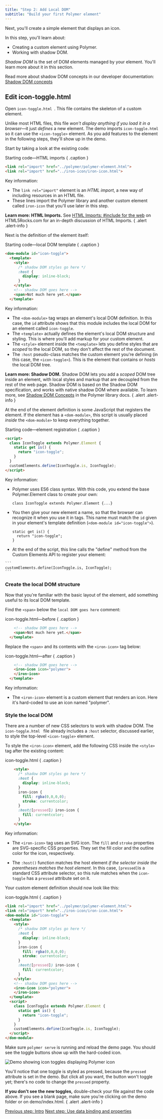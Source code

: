 ```yaml
---
title: "Step 2: Add Local DOM"
subtitle: "Build your first Polymer element"
---
```


Next, you'll create a simple element that displays an icon.

In this step, you'll learn about:

*   Creating a custom element using Polymer.
*   Working with shadow DOM.

_Shadow DOM_ is the set of DOM elements managed by your element. You'll learn more
about it in this section.

Read more about shadow DOM concepts in our developer documentation: [Shadow DOM concepts](https://www.polymer-project.org/2.0/docs/devguide/shadow-dom)

## Edit icon-toggle.html

Open `icon-toggle.html `. This file contains the skeleton of a custom element.

Unlike most HTML files, this file <em>won't display anything if you load it in a
browser</em>—it just <em>defines</em> a new element. The demo imports
`icon-toggle.html` so it can use the `<icon-toggle>`
element. As you add features to the element in the following steps, they'll show
up in the demo.

Start by taking a look at the existing code:


Starting code—HTML imports { .caption }

```html
<link rel="import" href="../polymer/polymer-element.html">
<link rel="import" href="../iron-icon/iron-icon.html">
```

Key information:

*   The `link rel="import"` element is an <em>HTML import</em>, a new
    way of including resources in an HTML file.
*   These lines import the Polymer library and another custom element called
    `iron-icon` that you'll use later in this step.

**Learn more: HTML Imports.** See [HTML Imports: #include for the web](http://www.html5rocks.com/en/tutorials/webcomponents/imports/)
on HTML5Rocks.com for an in-depth discussion of HTML Imports.
{ .alert .alert-info }

Next is the definition of the element itself:

Starting code—local DOM template { .caption }

```html
<dom-module id="icon-toggle">
  <template>
    <style>
      /* shadow DOM styles go here */
      :host {
        display: inline-block;
      }
    </style>
    <!-- shadow DOM goes here -->
    <span>Not much here yet.</span>
  </template>
```

Key information:

*   The `<dom-module>` tag wraps an element's local DOM definition.
    In this case, the `id` attribute shows that this module includes the
    local DOM for an element called `icon-toggle`.
*   The `<template>` actually defines the element's local DOM structure and
    styling. This is where you'll add markup for your custom element.
*   The `<style>` element inside the `<template>` lets you
    define styles that are <em>scoped</em>  to the local DOM, so they don't
    affect the rest of the document.
*   The `:host` pseudo-class matches the custom element you're
    defining (in this case, the `<icon-toggle>`). This is the element
    that contains or <em>hosts </em>the local DOM tree.

**Learn more: Shadow DOM.** Shadow DOM
lets you add a <em>scoped</em> DOM tree inside an element, with local styles and
markup that are decoupled from the rest of the web page. Shadow DOM is based on
the Shadow DOM specification, and works with native shadow DOM where available.
To learn more, see <a href="/2.0/docs/devguide/shadow-dom">Shadow 
DOM Concepts</a> in the Polymer library docs.
{ .alert .alert-info }

At the end of the element definition is some JavaScript that registers the
element. If the element has a `<dom-module>`, this script is usually placed
<em>inside</em> the `<dom-module>` to keep everything together.


Starting code—element registration { .caption }

```html
<script>
  class IconToggle extends Polymer.Element {
    static get is() {
      return "icon-toggle";
    }
  }
  customElements.define(IconToggle.is, IconToggle);
</script>
```

Key information:

  * Polymer uses ES6 class syntax. With this code, you extend the base Polymer.Element class to create your own:

    ```
    class IconToggle extends Polymer.Element {...}
    ```

  * You then give your new element a name, so that the browser can recognize it when you use it in tags. This name must match the `id` given in your element's template definition (`<dom-module id="icon-toggle">`).
    
    ```
    static get is() {
      return "icon-toggle";
    }
    ```

   * At the end of the script, this line calls the "define" method from the Custom Elements API to register your element: 

    ```
    customElements.define(IconToggle.is, IconToggle);
    ```

### Create the local DOM structure

Now that you're familiar with the basic layout of the element, add something
useful to its local DOM template.

Find the `<span>` below the  `local DOM goes here` comment:

icon-toggle.html—before { .caption }

```html
    <!-- shadow DOM goes here -->
    <span>Not much here yet.</span>
  </template>
```

 Replace the `<span>` and its contents with the `<iron-icon>` tag below:

icon-toggle.html—after { .caption }

```html
    <!-- shadow DOM goes here -->
    <iron-icon icon="polymer">
    </iron-icon>
  </template>
```

Key information:

  * The `<iron-icon>` element is a custom element that renders an icon. Here it's hard-coded to use
an icon named "polymer".

### Style the local DOM

There are a number of new CSS selectors to work with shadow DOM. The `icon-toggle.html ` file already includes a `:host` selector, discussed earlier, to style the top-level `<icon-toggle>` element.

To style the `<iron-icon>` element, add the following CSS inside the `<style>` tag after the existing content:

icon-toggle.html { .caption }

```html
    <style>
      /* shadow DOM styles go here */
      :host {
        display: inline-block;
      }
      iron-icon {
        fill: rgba(0,0,0,0);
        stroke: currentcolor;
      }
      :host([pressed]) iron-icon {
        fill: currentcolor;
      }
    </style>
```

Key information:

*   The `<iron-icon>` tag uses an SVG icon. The `fill`
    and `stroke` properties are SVG-specific CSS properties. They
    set the fill color and the outline color for the icon, respectively.

*   The `:host()` function matches the host element <em>if the
    selector inside the parentheses matches the host element</em>. In this
    case, `[pressed]`is a standard CSS attribute selector, so this
    rule matches when the `icon-toggle` has a `pressed`
    attribute set on it.

Your custom element definition should now look like this:

icon-toggle.html { .caption }

```html
<link rel="import" href="../polymer/polymer-element.html">
<link rel="import" href="../iron-icon/iron-icon.html">
<dom-module id="icon-toggle">
  <template>
    <style>
      /* shadow DOM styles go here */
      :host {
        display: inline-block;
      }
      iron-icon {
        fill: rgba(0,0,0,0);
        stroke: currentcolor;
      }
      :host([pressed]) iron-icon {
        fill: currentcolor;
      }
    </style>
    <!-- shadow DOM goes here -->
    <iron-icon icon="polymer">
    </iron-icon>
  </template>
  <script>
    class IconToggle extends Polymer.Element {
      static get is() {
        return "icon-toggle";
      }
    }
    customElements.define(IconToggle.is, IconToggle);
  </script>
</dom-module>
```

Make sure `polymer serve` is running and reload the demo page. You should see the toggle buttons show up with the hard-coded icon.

<img src="/images/2.0/first-element/hardcoded-toggles.png" alt="Demo showing icon toggles displaying Polymer icon">

You'll notice that one toggle is styled as pressed, because the `pressed`
attribute is set in the demo. But click all you want, the button won't toggle
yet; there's no code to change the `pressed` property.

**If you don't see the new toggles,** double-check your file against the code above. If you see a blank page, make
sure you're clicking on the demo folder or on demo/index.html.
{ .alert .alert-info }

<a class="blue-button" href="intro">Previous step: Intro</a>
<a class="blue-button"
    href="step-3">Next step: Use data binding and properties</a>
